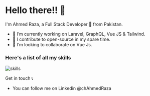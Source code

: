 # Hello there!! 👋

I'm Ahmed Raza, a Full Stack Developer 🚀 from Pakistan. 

- 🔭 I’m currently working on Laravel, GraphQL, Vue JS & Tailwind.
- 📃 I contribute to open-source in my spare time.
- 👯 I’m looking to collaborate on Vue Js.


### Here's a list of all my skills
![skills](https://user-images.githubusercontent.com/16884249/101929776-1a5b0400-3bf9-11eb-924f-50d52c9ee979.png)

Get in touch 📞
- You can follow me on Linkedin @chAhmedRaza


